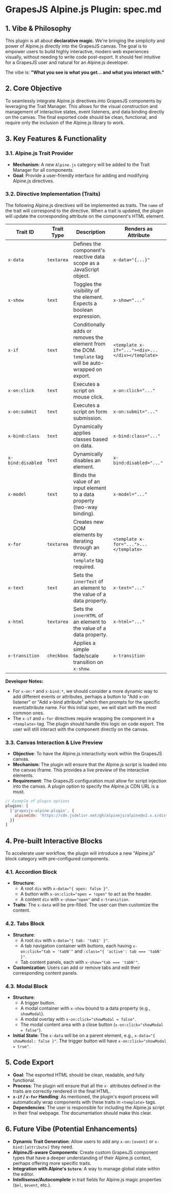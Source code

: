# GrapesJS Alpine.js Plugin: spec.md

## 1. Vibe & Philosophy

This plugin is all about **declarative magic**. We're bringing the simplicity and power of Alpine.js directly into the GrapesJS canvas. The goal is to empower users to build highly interactive, modern web experiences visually, without needing to write code post-export. It should feel intuitive for a GrapesJS user and natural for an Alpine.js developer.

The vibe is: **"What you see is what you get... and what you interact with."**

## 2. Core Objective

To seamlessly integrate Alpine.js directives into GrapesJS components by leveraging the Trait Manager. This allows for the visual construction and management of interactive states, event listeners, and data binding directly on the canvas. The final exported code should be clean, functional, and require only the inclusion of the Alpine.js library to work.

## 3. Key Features & Functionality

### 3.1. Alpine.js Trait Provider

-   **Mechanism**: A new `Alpine.js` category will be added to the Trait Manager for all components.
-   **Goal**: Provide a user-friendly interface for adding and modifying Alpine.js directives.

### 3.2. Directive Implementation (Traits)

The following Alpine.js directives will be implemented as traits. The `name` of the trait will correspond to the directive. When a trait is updated, the plugin will update the corresponding attribute on the component's HTML element.

| Trait ID | Trait Type | Description | Renders as Attribute |
| --- | --- | --- | --- |
| `x-data` | `textarea` | Defines the component's reactive data scope as a JavaScript object. | `x-data="{...}"` |
| `x-show` | `text` | Toggles the visibility of the element. Expects a boolean expression. | `x-show="..."` |
| `x-if` | `text` | Conditionally adds or removes the element from the DOM. `template` tag will be auto-wrapped on export. | `<template x-if="..."><div>...</div></template>` |
| `x-on:click` | `text` | Executes a script on mouse click. | `x-on:click="..."` |
| `x-on:submit` | `text` | Executes a script on form submission. | `x-on:submit="..."` |
| `x-bind:class`| `text` | Dynamically applies classes based on data. | `x-bind:class="..."` |
| `x-bind:disabled`| `text` | Dynamically disables an element. | `x-bind:disabled="..."` |
| `x-model` | `text` | Binds the value of an input element to a data property (two-way binding). | `x-model="..."` |
| `x-for` | `textarea`| Creates new DOM elements by iterating through an array. `template` tag required. | `<template x-for="...">...</template>` |
| `x-text` | `text` | Sets the `innerText` of an element to the value of a data property. | `x-text="..."` |
| `x-html` | `textarea`| Sets the `innerHTML` of an element to the value of a data property. | `x-html="..."` |
| `x-transition` | `checkbox` | Applies a simple fade/scale transition on `x-show`. | `x-transition` |

**Developer Notes:**

*   For `x-on:*` and `x-bind:*`, we should consider a more dynamic way to add different events or attributes, perhaps a button to "Add x-on listener" or "Add x-bind attribute" which then prompts for the specific event/attribute name. For this initial spec, we will start with the most common ones.
*   The `x-if` and `x-for` directives require wrapping the component in a `<template>` tag. The plugin should handle this logic on code export. The user will still interact with the component directly on the canvas.

### 3.3. Canvas Interaction & Live Preview

-   **Objective**: To have the Alpine.js interactivity work within the GrapesJS canvas.
-   **Mechanism**: The plugin will ensure that the Alpine.js script is loaded into the canvas iframe. This provides a live preview of the interactive elements.
-   **Requirement**: The GrapesJS configuration must allow for script injection into the canvas. A plugin option to specify the Alpine.js CDN URL is a must.

```javascript
// Example of plugin options
plugins: [
  ['grapesjs-alpine-plugin', {
    alpineCdn: 'https://cdn.jsdelivr.net/gh/alpinejs/alpine@v2.x.x/dist/alpine.min.js'
  }]
]
```

## 4. Pre-built Interactive Blocks

To accelerate user workflow, the plugin will introduce a new "Alpine.js" block category with pre-configured components.

### 4.1. Accordion Block

-   **Structure**:
    -   A root `div` with `x-data="{ open: false }"`.
    -   A button with `x-on:click="open = !open"` to act as the header.
    -   A content `div` with `x-show="open"` and `x-transition`.
-   **Traits**: The `x-data` will be pre-filled. The user can then customize the content.

### 4.2. Tabs Block

-   **Structure**:
    -   A root `div` with `x-data="{ tab: 'tab1' }"`.
    -   A tab navigation container with buttons, each having `x-on:click="tab = 'tabN'"` and `:class="{ 'active': tab === 'tabN' }"`.
    -   Tab content panels, each with `x-show="tab === 'tabN'"`.
-   **Customization**: Users can add or remove tabs and edit their corresponding content panels.

### 4.3. Modal Block

-   **Structure**:
    -   A trigger button.
    -   A modal container with `x-show` bound to a data property (e.g., `showModal`).
    -   A modal overlay with `x-on:click="showModal = false"`.
    -   The modal content area with a close button (`x-on:click="showModal = false"`).
-   **Initial State**: The `x-data` will be on a parent element, e.g., `x-data="{ showModal: false }"`. The trigger button will have `x-on:click="showModal = true"`.

## 5. Code Export

-   **Goal**: The exported HTML should be clean, readable, and fully functional.
-   **Process**: The plugin will ensure that all the `x-` attributes defined in the traits are correctly rendered in the final HTML.
-   **`x-if` / `x-for` Handling**: As mentioned, the plugin's export process will automatically wrap components with these traits in `<template>` tags.
-   **Dependencies**: The user is responsible for including the Alpine.js script in their final webpage. The documentation should make this clear.

## 6. Future Vibe (Potential Enhancements)

-   **Dynamic Trait Generation**: Allow users to add any `x-on:[event]` or `x-bind:[attribute]` they need.
-   **AlpineJS-aware Components**: Create custom GrapesJS component types that have a deeper understanding of their Alpine.js context, perhaps offering more specific traits.
-   **Integration with Alpine's `$store`**: A way to manage global state within the editor.
-   **Intellisense/Autocomplete** in trait fields for Alpine.js magic properties (`$el`, `$event`, etc.).